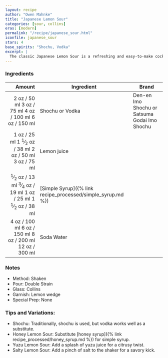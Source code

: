 ```yaml
---
layout: recipe
author: "Owen Mahnke"
title: "Japanese Lemon Sour"
categories: [sour, collins]
eras: [modern]
permalink: "/recipe/japanese_sour.html"
iconfile: japanese_sour
stars: 4
base_spirits: "Shochu, Vodka"
excerpt: |
  The classic Japanese Lemon Sour is a refreshing and easy-to-make cocktail.
---
```


### Ingredients

| Amount | Ingredient                                        | Brand                                         |
| -----: | ------------------------------------------------- | --------------------------------------------- |
|   <span class="onex active">2 oz  / 50 ml</span> <span class="onehalfx">3 oz  / 75 ml</span> <span class="twox">4 oz  / 100 ml</span> <span class="threex">6 oz  / 150 ml</span>| Shochu or Vodka                                   | Den-en Imo Shochu or Satsuma Godai Imo Shochu |
|   <span class="onex active">1 oz  / 25 ml</span> <span class="onehalfx">1 <sup>1</sup>&frasl;<sub>2</sub> oz  / 38 ml</span> <span class="twox">2 oz  / 50 ml</span> <span class="threex">3 oz  / 75 ml</span>| Lemon juice                                       |                                               |
| <span class="onex active"> <sup>1</sup>&frasl;<sub>2</sub> oz  / 13 ml</span> <span class="onehalfx"> <sup>3</sup>&frasl;<sub>4</sub> oz  / 19 ml</span> <span class="twox">1 oz  / 25 ml</span> <span class="threex">1 <sup>1</sup>&frasl;<sub>2</sub> oz  / 38 ml</span>| [Simple Syrup]({% link recipe_processed/simple_syrup.md %}) |                                               |
|   <span class="onex active">4 oz  / 100 ml</span> <span class="onehalfx">6 oz  / 150 ml</span> <span class="twox">8 oz  / 200 ml</span> <span class="threex">12 oz  / 300 ml</span>| Soda Water                                        |                                               |

### Notes

- Method: Shaken
- Pour: Double Strain
- Glass: Collins
- Garnish: Lemon wedge
- Special Prep: None

### Tips and Variations:

- Shochu: Traditionally, shochu is used, but vodka works well as a substitute.
- Honey Lemon Sour: Substitute [honey syrup]({% link recipe_processed/honey_syrup.md %}) for simple syrup.
- Yuzu Lemon Sour: Add a splash of yuzu juice for a citrusy twist.
- Salty Lemon Sour: Add a pinch of salt to the shaker for a savory kick.

    
<script type="application/ld+json">
{
  "@context": "https://schema.org",
  "@type": "Recipe",
  "author": "{{ page.author }}",
  "description": "{{ page.excerpt | strip_html | replace: '"', "'" }}",
  "image": "{% for ingredient in site.data[page.iconfile].images.ingredient limit: 1 %}{{ ingredient.url }}{% endfor %}",
  "recipeIngredient": [
    "  2 oz Shochu or Vodka                                  ",
  "  1 oz Lemon juice                                      ",
  "0.5 oz Simple Syrup",
  "  4 oz Soda Water                                       "],
  "name": "{{ page.title }}",
  "recipeInstructions": "
- Method: Shaken
- Pour: Double Strain
- Glass: Collins
- Garnish: Lemon wedge
- Special Prep: None

### Tips and Variations:

- Shochu: Traditionally, shochu is used, but vodka works well as a substitute.
- Honey Lemon Sour: Substitute [honey syrup]({% link recipe_processed/honey_syrup.md %}) for simple syrup.
- Yuzu Lemon Sour: Add a splash of yuzu juice for a citrusy twist.
- Salty Lemon Sour: Add a pinch of salt to the shaker for a savory kick.
",
  "recipeYield": "1 cocktail"
}
</script>

    
